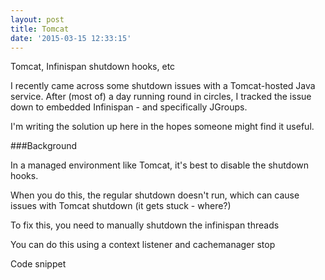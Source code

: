 ```yaml
---
layout: post
title: Tomcat
date: '2015-03-15 12:33:15'
---
```


Tomcat, Infinispan shutdown hooks, etc

I recently came across some shutdown issues with a Tomcat-hosted Java service. After (most of) a day running round in circles, I tracked the issue down to embedded Infinispan - and specifically JGroups.

I'm writing the solution up here in the hopes someone might find it useful.

###Background

In a managed environment like Tomcat, it's best to disable the shutdown hooks.

When you do this, the regular shutdown doesn't run, which can cause issues with Tomcat shutdown (it gets stuck - where?)

To fix this, you need to manually shutdown the infinispan threads

You can do this using a context listener and cachemanager stop

Code snippet 
